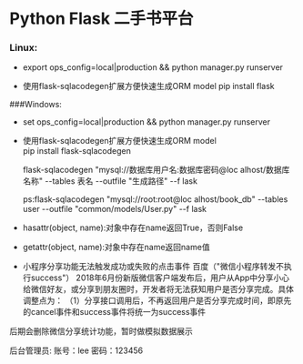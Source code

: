 ﻿Python Flask 二手书平台
======================
### Linux:
* export ops_config=local|production && python manager.py runserver

* 使用flask-sqlacodegen扩展方便快速生成ORM model
pip install flask

###Windows:
* set ops_config=local|production && python manager.py runserver

* 使用flask-sqlacodegen扩展方便快速生成ORM model<br>
pip install flask-sqlacodegen<br>

    flask-sqlacodegen "mysql://数据库用户名:数据库密码@loc
alhost/数据库名称" --tables 表名 --outfile "生成路径" --f
lask

    ps:flask-sqlacodegen "mysql://root:root@loc
alhost/book_db" --tables user --outfile "common/models/User.py" --f
lask

* hasattr(object, name):对象中存在name返回True，否则False
* getattr(object, name):对象中存在name返回name值

* 小程序分享功能无法触发成功或失败的点击事件
百度（"微信小程序转发不执行success"）
2018年6月份新版微信客户端发布后，用户从App中分享小心给微信好友，或分享到朋友圈时，开发者将无法获知用户是否分享完成。具体调整点为：
（1）分享接口调用后，不再返回用户是否分享完成时间，即原先的cancel事件和success事件将统一为success事件

后期会删除微信分享统计功能，暂时做模拟数据展示

后台管理员: 账号：lee 密码：123456




